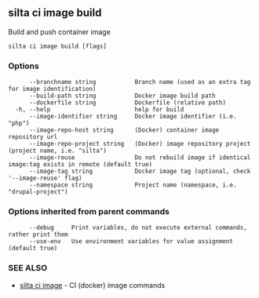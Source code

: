 ## silta ci image build

Build and push container image

```
silta ci image build [flags]
```

### Options

```
      --branchname string           Branch name (used as an extra tag for image identification)
      --build-path string           Docker image build path
      --dockerfile string           Dockerfile (relative path)
  -h, --help                        help for build
      --image-identifier string     Docker image identifier (i.e. "php")
      --image-repo-host string      (Docker) container image repository url
      --image-repo-project string   (Docker) image repository project (project name, i.e. "silta")
      --image-reuse                 Do not rebuild image if identical image:tag exists in remote (default true)
      --image-tag string            Docker image tag (optional, check '--image-reuse' flag)
      --namespace string            Project name (namespace, i.e. "drupal-project")
```

### Options inherited from parent commands

```
      --debug     Print variables, do not execute external commands, rather print them
      --use-env   Use environment variables for value assignment (default true)
```

### SEE ALSO

* [silta ci image](silta_ci_image.md)	 - CI (docker) image commands


